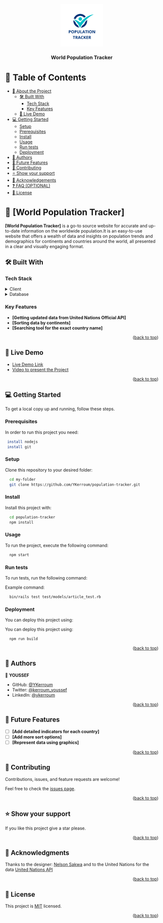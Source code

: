 <a name="readme-top"></a>

<!--
HOW TO USE:
This is an example of how you may give instructions on setting up your project locally.

Modify this file to match your project and remove sections that don't apply.

REQUIRED SECTIONS:
- Table of Contents
- About the Project
  - Built With
  - Live Demo
- Getting Started
- Authors
- Future Features
- Contributing
- Show your support
- Acknowledgements
- License

OPTIONAL SECTIONS:
- FAQ

After you're finished please remove all the comments and instructions!
-->

<div align="center">
  <!-- You are encouraged to replace this logo with your own! Otherwise you can also remove it. -->
  <img src="./src/assets/logo.svg" alt="logo" width="140"  height="auto" />
  <br/>

  <h3><b>World Population Tracker</b></h3>

</div>

<!-- TABLE OF CONTENTS -->

# 📗 Table of Contents

- [📖 About the Project](#about-project)
  - [🛠 Built With](#built-with)
    - [Tech Stack](#tech-stack)
    - [Key Features](#key-features)
  - [🚀 Live Demo](#live-demo)
- [💻 Getting Started](#getting-started)
  - [Setup](#setup)
  - [Prerequisites](#prerequisites)
  - [Install](#install)
  - [Usage](#usage)
  - [Run tests](#run-tests)
  - [Deployment](#triangular_flag_on_post-deployment)
- [👥 Authors](#authors)
- [🔭 Future Features](#future-features)
- [🤝 Contributing](#contributing)
- [⭐️ Show your support](#support)
- [🙏 Acknowledgements](#acknowledgements)
- [❓ FAQ (OPTIONAL)](#faq)
- [📝 License](#license)

<!-- PROJECT DESCRIPTION -->

# 📖 [World Population Tracker] <a name="about-project"></a>

**[World Population Tracker]** is a go-to source website for accurate and up-to-date information on the worldwide population.It is an easy-to-use website that offers a wealth of data and insights on population trends and demographics for continents and countries around the world, all presented in a clear and visually engaging format.

## 🛠 Built With <a name="built-with"></a>

### Tech Stack <a name="tech-stack"></a>


<details>
  <summary>Client</summary>
  <ul>
    <li><a href="https://reactjs.org/">React.js</a></li>
    <li><a href="https://jestjs.io/">Jest</a></li>
    <li><a href="https://react-bootstrap.netlify.app/">React Bootstrap</a></li>
  </ul>
</details>

<details>
<summary>Database</summary>
  <ul>
    <li><a href="https://population.un.org/dataportal/about/dataapi">United Nations Data Portal API</a></li>
  </ul>
</details>

<!-- Features -->

### Key Features <a name="key-features"></a>

- **[Getting updated data from United Nations Official API]**
- **[Sorting data by continents]**
- **[Searching tool for the exact country name]**

<p align="right">(<a href="#readme-top">back to top</a>)</p>

<!-- LIVE DEMO -->

## 🚀 Live Demo <a name="live-demo"></a>

- [Live Demo Link](https://world-population-tracker.onrender.com)
- [Video to present the Project](https://www.loom.com/share/93dead25a1554f81a307f8ac00dc6545)

<p align="right">(<a href="#readme-top">back to top</a>)</p>

<!-- GETTING STARTED -->

## 💻 Getting Started <a name="getting-started"></a>

To get a local copy up and running, follow these steps.

### Prerequisites

In order to run this project you need:

```sh
 install nodejs
 install git
```

### Setup

Clone this repository to your desired folder:

```sh
  cd my-folder
  git clone https://github.com/YKerroum/population-tracker.git
```

### Install

Install this project with:

```sh
  cd population-tracker
  npm install
```

### Usage

To run the project, execute the following command:

```sh
  npm start
```

### Run tests

To run tests, run the following command:

Example command:

```sh
  bin/rails test test/models/article_test.rb
```

### Deployment

You can deploy this project using:


You can deploy this project using:

```sh
  npm run build
```
<p align="right">(<a href="#readme-top">back to top</a>)</p>

<!-- AUTHORS -->

## 👥 Authors <a name="authors"></a>

👤 **YOUSSEF**

- GitHub: [@YKerroum](https://github.com/YKerroum)
- Twitter: [@kerroum_youssef](https://twitter.com/kerroum_youssef)
- LinkedIn: [@ykerroum](https://linkedin.com/in/ykerroum/)

<p align="right">(<a href="#readme-top">back to top</a>)</p>

<!-- FUTURE FEATURES -->

## 🔭 Future Features <a name="future-features"></a>

- [ ] **[Add detailed indicators for each country]**
- [ ] **[Add more sort options]**
- [ ] **[Represent data using graphics]**

<p align="right">(<a href="#readme-top">back to top</a>)</p>

<!-- CONTRIBUTING -->

## 🤝 Contributing <a name="contributing"></a>

Contributions, issues, and feature requests are welcome!

Feel free to check the [issues page](../../issues/).

<p align="right">(<a href="#readme-top">back to top</a>)</p>

<!-- SUPPORT -->

## ⭐️ Show your support <a name="support"></a>

If you like this project give a star please.

<p align="right">(<a href="#readme-top">back to top</a>)</p>

<!-- ACKNOWLEDGEMENTS -->

## 🙏 Acknowledgments <a name="acknowledgements"></a>

Thanks to the designer: [Nelson Sakwa](https://www.behance.net/sakwadesignstudio)
and to the United Nations for the data [United Nations API](https://population.un.org/dataportal/about/dataapi)


<p align="right">(<a href="#readme-top">back to top</a>)</p>

<!-- LICENSE -->

## 📝 License <a name="license"></a>

This project is [MIT](./LICENSE) licensed.

<p align="right">(<a href="#readme-top">back to top</a>)</p>
